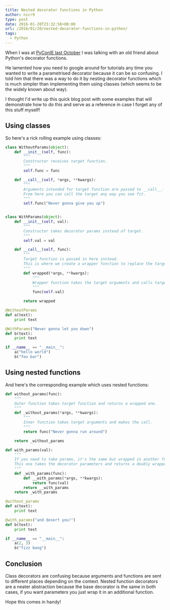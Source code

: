 ```yaml
---
title: Nested decorator functions in Python
author: nicr9
type: post
date: 2016-01-20T23:32:58+00:00
url: /2016/01/20/nested-decorator-functions-in-python/
tags:
  - Python
---
```


When I was at [PyConIE last October][1] I was talking with an old friend about Python's decorator functions.

He lamented how you need to google around for tutorials any time you wanted to write a parametrised decorator because it can be so confusing. I told him that there was a way to do it by nesting decorator functions which is much simpler than implementing them using classes (which seems to be the widely known about way).

I thought I'd write up this quick blog post with some examples that will demonstrate how to do this and serve as a reference in case I forget any of this stuff myself!

## Using classes

So here's a rick rolling example using classes:

```python
class WithoutParams(object):
    def __init__(self, func):
        """
        Constructor receives target function.
        """
        self.func = func

    def __call__(self, *args, **kwargs):
        """
        Arguments intended for target function are passed to __call__.
        From here you can call the target any way you see fit.
        """
        self.func("Never gonna give you up")


class WithParams(object):
    def __init__(self, val):
        """
        Constructor takes decorator params instead of target.
        """
        self.val = val

    def __call__(self, func):
        """
        Target function is passed in here instead.
        This is where we create a wrapper function to replace the target.
        """
        def wrapped(*args, **kwargs):
            """
            Wrapper function takes the target arguments and calls target.
            """
            func(self.val)

        return wrapped

@WithoutParams
def a(text):
    print text

@WithParams("Never gonna let you down")
def b(text):
    print text

if __name__ == "__main__":
    a("hello world")
    b("foo bar")
```

## Using nested functions

And here's the corresponding example which uses nested functions:

```python
def without_params(func):
    """
    Outer function takes target function and returns a wrapped one.
    """
    def _without_params(*args, **kwargs):
        """
        Inner function takes target arguments and makes the call.
        """
        return func("Never gonna run around")

    return _without_params

def with_params(val):
    """
    If you need to take params, it's the same but wrapped in another function.
    This one takes the decorator parameters and returns a doubly wrapped function.
    """
    def _with_params(func):
        def __with_params(*args, **kwargs):
            return func(val)
        return __with_params
    return _with_params

@without_params
def a(text):
    print text

@with_params("and desert you!")
def b(text):
    print text

if __name__ == "__main__":
    a(2, 3)
    b("fizz bang")
```

## Conclusion

Class decorators are confusing because arguments and functions are sent to different places depending on the context. Nested function decorators are a neater abstraction because the base decorator is the same in both cases, if you want parameters you just wrap it in an additional function.

Hope this comes in handy!

[1]: https://python.ie/previous-pycons/pycon-2015/
